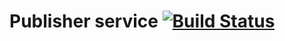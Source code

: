 # Publisher service [![Build Status](https://travis-ci.org/lk2-iosr/publisher.svg?branch=master)](https://travis-ci.org/lk2-iosr/publisher)
